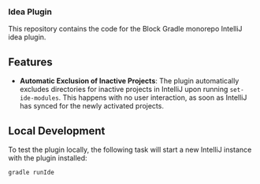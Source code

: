 ### Idea Plugin

This repository contains the code for the Block Gradle monorepo IntelliJ idea plugin.

## Features

- **Automatic Exclusion of Inactive Projects**: The plugin automatically excludes directories for inactive projects in IntelliJ upon running `set-ide-modules`. This happens with no user interaction, as soon as IntelliJ has synced for the newly activated projects.

## Local Development

To test the plugin locally, the following task will start a new IntelliJ instance with the plugin installed:
```
gradle runIde
```
